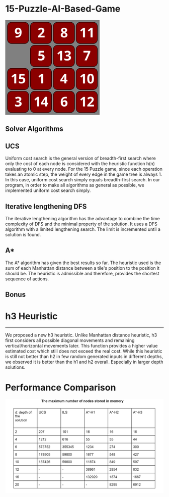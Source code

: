 # 15-Puzzle-AI-Based-Game

![alt text](https://github.com/newsteps8/15-Puzzle-AI-Based-Game/blob/main/15puzzle.gif)


## Solver Algorithms

**UCS**
--------------
Uniform cost search is the general version of breadth-first search where only the cost of each node is considered with the heuristic function h(n) evaluating to 0 at every node. For the 15 Puzzle game, since each operation takes an atomic step, the weight of every edge in the game tree is always 1. In this case, uniform cost search simply equals breadth-first search. In our program, in order to make all algorithms as general as possible, we implemented uniform cost search simply.

**Iterative lengthening DFS**
-------------------------------
The iterative lengthening algorithm has the advantage to combine the time complexity of DFS and the minimal property of the solution. It uses a DFS algorithm with a limited lengthening search. The limit is incremented until a solution is found.

**A***
---------------
The A* algorithm has given the best results so far. The heuristic used is the sum of each Manhattan distance between a tile's position to the position it should be. The heuristic is admissible and therefore, provides the shortest sequence of actions.


**Bonus**
------------

# h3 Heuristic
-----------------
We proposed a new h3 heuristic. Unlike Manhattan distance heuristic, h3 first considers all
possible diagonal movements and remaining vertical/horizontal movements later. This
function provides a higher value estimated cost which still does not exceed the real cost.
While this heuristic is still not better than h2 in few random generated inputs in different
depths, we observed it is better than the h1 and h2 overall. Especially in larger depth
solutions.

# Performance Comparison
![alt text](https://github.com/newsteps8/15-Puzzle-AI-Based-Game/blob/main/Screenshot%202021-02-16%20211529.png)
